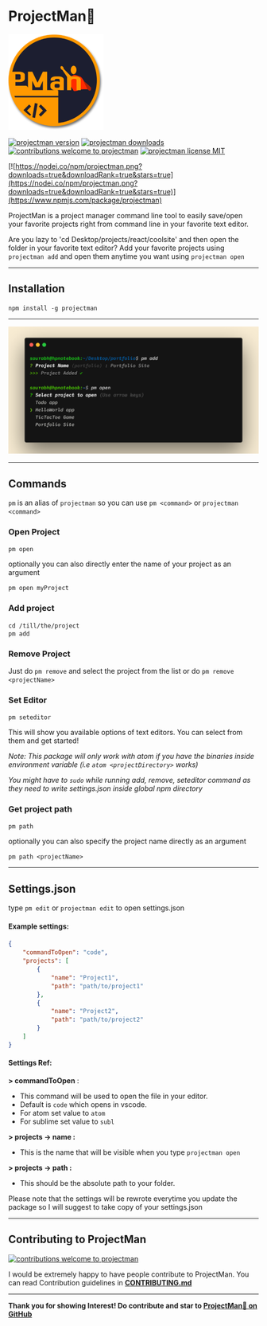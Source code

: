 # ProjectMan🦸

![](/images/logo-192.png)

[![projectman version](https://img.shields.io/npm/v/projectman.svg)](https://www.npmjs.org/package/projectman) [![projectman downloads](https://img.shields.io/npm/dt/projectman.svg)](http://npm-stat.com/charts.html?package=projectman)
[![contributions welcome to projectman](https://img.shields.io/badge/contributions-welcome-brightgreen.svg?style=flat)](https://github.com/saurabhdaware/projectman/issues) [![projectman license MIT](https://img.shields.io/npm/l/projectman.svg)](https://github.com/saurabhdaware/projectman/blob/master/LICENSE)

[![https://nodei.co/npm/projectman.png?downloads=true&downloadRank=true&stars=true](https://nodei.co/npm/projectman.png?downloads=true&downloadRank=true&stars=true)](https://www.npmjs.com/package/projectman)

ProjectMan is a project manager command line tool to easily save/open your favorite projects right from command line in your favorite text editor. 

Are you lazy to 'cd Desktop/projects/react/coolsite' and then open the folder in your favorite text editor? Add your favorite projects using `projectman add` and open them anytime you want using `projectman open`

---

## Installation
```shell
npm install -g projectman
```
---

![](images/terminal.png)

---
## Commands

`pm` is an alias of `projectman` so you can use `pm <command>` or `projectman <command>`

### Open Project
```shell
pm open
```
optionally you can also directly enter the name of your project as an argument 
```shell
pm open myProject
```

### Add project
```shell
cd /till/the/project
pm add
```

### Remove Project

Just do `pm remove` and select the project from the list
or do `pm remove <projectName>`


### Set Editor

```shell
pm seteditor
```
This will show you available options of text editors. You can select from them and get started!

*Note: This package will only work with atom if you have the binaries inside environment variable (i.e `atom <projectDirectory>` works)*

*You might have to `sudo` while running add, remove, seteditor command as they need to write settings.json inside global npm directory*


### Get project path
```shell
pm path 
```

optionally you can also specify the project name directly as an argument
```shell
pm path <projectName>
```

---

## Settings.json
type `pm edit` or `projectman edit` to open settings.json


#### Example settings:
```json
{
    "commandToOpen": "code",
    "projects": [
        {
            "name": "Project1",
            "path": "path/to/project1"
        },
        {
            "name": "Project2",
            "path": "path/to/project2"
        }
    ]
}
```

#### Settings Ref:

**> commandToOpen** :
- This command will be used to open the file in your editor.
- Default is `code` which opens in vscode.
- For atom set value to `atom`
- For sublime set value to `subl`

**> projects -> name :**
- This is the name that will be visible when you type `projectman open`

**> projects -> path :**
- This should be the absolute path to your folder.


Please note that the settings will be rewrote everytime you update the package so I will suggest to take copy of your settings.json

---

## Contributing to ProjectMan
[![contributions welcome to projectman](https://img.shields.io/badge/contributions-welcome-brightgreen.svg?style=flat)](https://github.com/saurabhdaware/projectman/issues) 

I would be extremely happy to have people contribute to ProjectMan. You can read Contribution guidelines in **[CONTRIBUTING.md](CONTRIBUTING.md)**

---

**Thank you for showing Interest! Do contribute and star to [ProjectMan🦸 on GitHub](https://github.com/saurabhdaware/projectman)**